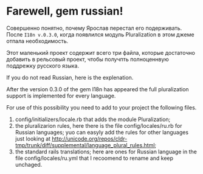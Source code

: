 Farewell, gem russian!
======================

Совершенно понятно, почему Ярослав перестал его подерживать.
После `I18n v.0.3.0`, когда появлился модуль Pluralization в этом джеме отпала необходимость.

Этот маленький проект содержит всего три файла, которые достаточно добавить в рельсовый проект, чтобы получпть полноценнвую поддрежку русского языка.

If you do not read Russian, here is the explenation.

After the version 0.3.0 of the gem I18n has appeared the full pluralization support is implemented for every language.

For use of this possibility you need to add to your project the following files.

1. config/initializers/locale.rb that adds the module Pluralization;
2. the pluralizarion rules, here there is the file config/locales/ru.rb
for Russian languages; yuo can easyly add the rules for other languages
just looking at http://unicode.org/repos/cldr-tmp/trunk/diff/supplemental/language_plural_rules.html;
3. the standard rails translations; here are ones for Russian language in the file config/locales/ru.yml that I recoomend to rename and keep unchaged.
